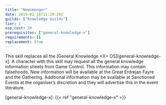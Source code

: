 ```yaml
---
title: "Newsmonger"
date: 2019-02-16T11:19:20Z
guilds: ["Knowledge Guilds"]
tier: 2
osp_cost: 20
prerequisites: ["general-knowledge-x"]
requirements: []
replacement: true
---
```

This skill replaces all the [General Knowledge \<X> OS][general-knowledge-x]. A character with this skill may request all the general knowledge information sheets from Game Control. This information may contain falsehoods. New information will be available at the Great Erdrejan Fayre and the Gathering. Additional information may be available at Sanctioned Events at the organiser’s discretion and they will advertise this in the event literature.

[general-knowledge-x]: {{< ref "general-knowledge-x" >}}